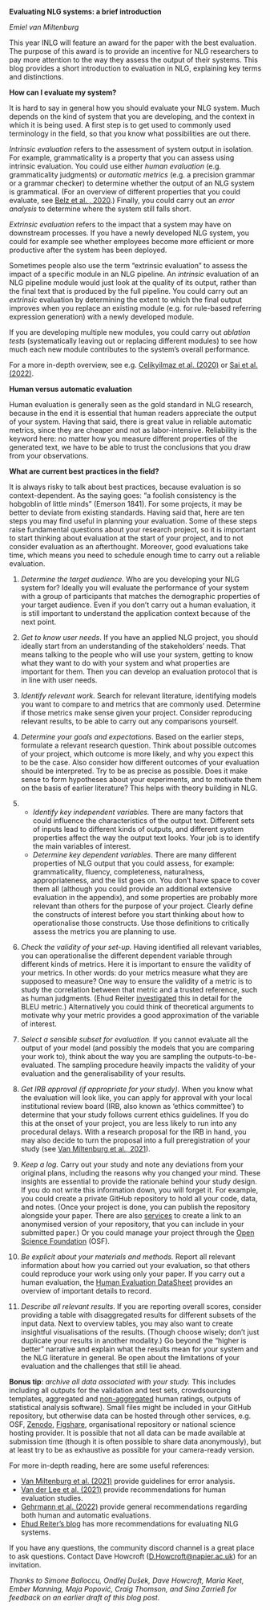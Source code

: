 **Evaluating NLG systems: a brief introduction**

*Emiel van Miltenburg*



This year INLG will feature an award for the paper with the best evaluation. The purpose of this award is to provide an incentive for NLG researchers to pay more attention to the way they assess the output of their systems. This blog provides a short introduction to evaluation in NLG, explaining key terms and distinctions.

**How can I evaluate my system?**

It is hard to say in general how you should evaluate your NLG system. Much depends on the kind of system that you are developing, and the context in which it is being used. A first step is to get used to commonly used terminology in the field, so that you know what possibilities are out there.

*Intrinsic evaluation* refers to the assessment of system output in isolation. For example, grammaticality is a property that you can assess using intrinsic evaluation. You could use either *human evaluation* (e.g. grammaticality judgments) or *automatic metrics* (e.g. a precision grammar or a grammar checker) to determine whether the output of an NLG system is grammatical. (For an overview of different properties that you could evaluate, see [Belz et al. , 2020](https://aclanthology.org/2020.inlg-1.24/).) Finally, you could carry out an *error analysis* to determine where the system still falls short.

*Extrinsic evaluation* refers to the impact that a system may have on downstream processes. If you have a newly developed NLG system, you could for example see whether employees become more efficient or more productive after the system has been deployed.

Sometimes people also use the term “extrinsic evaluation” to assess the impact of a specific module in an NLG pipeline. An *intrinsic* evaluation of an NLG pipeline module would just look at the quality of its output, rather than the final text that is produced by the full pipeline. You could carry out an *extrinsic* evaluation by determining the extent to which the final output improves when you replace an existing module (e.g. for rule-based referring expression generation) with a newly developed module. 

If you are developing multiple new modules, you could carry out *ablation tests* (systematically leaving out or replacing different modules) to see how much each new module contributes to the system’s overall performance.

For a more in-depth overview, see e.g. [Celikyilmaz et al. (2020)](https://arxiv.org/abs/2006.14799) or [Sai et al. (2022)](https://dl.acm.org/doi/abs/10.1145/3485766).

**Human versus automatic evaluation**

Human evaluation is generally seen as the gold standard in NLG research, because in the end it is essential that human readers appreciate the output of your system. Having that said, there is great value in reliable automatic metrics, since they are cheaper and not as labor-intensive. Reliability is the keyword here: no matter how you measure different properties of the generated text, we have to be able to trust the conclusions that you draw from your observations.

**What are current best practices in the field?**

It is always risky to talk about best practices, because evaluation is so context-dependent. As the saying goes: “a foolish consistency is the hobgoblin of little minds” (Emerson 1841). For some projects, it may be better to deviate from existing standards. Having said that, here are ten steps you may find useful in planning your evaluation. Some of these steps raise fundamental questions about your research project, so it is important to start thinking about evaluation at the start of your project, and to not consider evaluation as an afterthought. Moreover, good evaluations take time, which means you need to schedule enough time to carry out a reliable evaluation.

1. *Determine the target audience.* Who are you developing your NLG system for? Ideally you will evaluate the performance of your system with a group of participants that matches the demographic properties of your target audience. Even if you don’t carry out a human evaluation, it is still important to understand the application context because of the next point.

2. *Get to know user needs*. If you have an applied NLG project, you should ideally start from an understanding of the stakeholders’ needs. That means talking to the people who will use your system, getting to know what they want to do with your system and what properties are important for them. Then you can develop an evaluation protocol that is in line with user needs.

3. *Identify relevant work.* Search for relevant literature, identifying models you want to compare to and metrics that are commonly used. Determine if those metrics make sense given your project. Consider reproducing relevant results, to be able to carry out any comparisons yourself.

4. *Determine your goals and expectations*. Based on the earlier steps, formulate a relevant research question. Think about possible outcomes of your project, which outcome is more likely, and why you expect this to be the case. Also consider how different outcomes of your evaluation should be interpreted. Try to be as precise as possible. Does it make sense to form hypotheses about your experiments, and to motivate them on the basis of earlier literature? This helps with theory building in NLG. 

5. - *Identify key independent variables.* There are many factors that could influence the characteristics of the output text. Different sets of inputs lead to different kinds of outputs, and different system properties affect the way the output text looks. Your job is to identify the main variables of interest.
   - *Determine key dependent variables*. There are many different properties of NLG output that you could assess, for example: grammaticality, fluency, completeness, naturalness, appropriateness, and the list goes on. You don’t have space to cover them all (although you could provide an additional extensive evaluation in the appendix), and some properties are probably more relevant than others for the purpose of your project. Clearly define the constructs of interest before you start thinking about how to operationalise those constructs. Use those definitions to critically assess the metrics you are planning to use.

6. *Check the validity of your set-up.* Having identified all relevant variables, you can operationalise the different dependent variable through different kinds of metrics. Here it is important to ensure the validity of your metrics. In other words: do your metrics measure what they are supposed to measure? One way to ensure the validity of a metric is to study the correlation between that metric and a trusted reference, such as human judgments. (Ehud Reiter [investigated](https://aclanthology.org/J18-3002/) this in detail for the BLEU metric.) Alternatively you could think of theoretical arguments to motivate why your metric provides a good approximation of the variable of interest.

7. *Select a sensible subset for evaluation.* If you cannot evaluate all the output of your model (and possibly the models that you are comparing your work to), think about the way you are sampling the outputs-to-be-evaluated. The sampling procedure heavily impacts the validity of your evaluation and the generalisability of your results.

8. *Get IRB approval (if appropriate for your study).* When you know what the evaluation will look like, you can apply for approval with your local institutional review board (IRB, also known as ‘ethics committee’) to determine that your study follows current ethics guidelines. If you do this at the onset of your project, you are less likely to run into any procedural delays. With a research proposal for the IRB in hand, you may also decide to turn the proposal into a full preregistration of your study (see [Van Miltenburg et al., 2021](https://aclanthology.org/2021.naacl-main.51/)).

9. *Keep a log.* Carry out your study and note any deviations from your original plans, including the reasons why you changed your mind. These insights are essential to provide the rationale behind your study design. If you do not write this information down, you will forget it. For example, you could create a private GitHub repository to hold all your code, data, and notes. (Once your project is done, you can publish the repository alongside your paper. There are also [services](https://anonymous.4open.science) to create a link to an anonymised version of your repository, that you can include in your submitted paper.) Or you could manage your project through the [Open Science Foundation](https://osf.io) (OSF). 

10. *Be explicit about your materials and methods.* Report all relevant information about how you carried out your evaluation, so that others could reproduce your work using only your paper. If you carry out a human evaluation, the [Human Evaluation DataSheet](https://aclanthology.org/2022.humeval-1.6/) provides an overview of important details to record.

11. *Describe all relevant results*. If you are reporting overall scores, consider providing a table with disaggregated results for different subsets of the input data. Next to overview tables, you may also want to create insightful visualisations of the results. (Though choose wisely; don’t just duplicate your results in another modality.) Go beyond the “higher is better” narrative and explain what the results mean for your system and the NLG literature in general. Be open about the limitations of your evaluation and the challenges that still lie ahead. 



**Bonus tip**: *archive all data associated with your study.* This includes including all outputs for the validation and test sets, crowdsourcing templates, aggregated and [non-aggregated](https://pdai.info) human ratings, outputs of statistical analysis software). Small files might be included in your GitHub repository, but otherwise data can be hosted through other services, e.g. OSF, [Zenodo](https://zenodo.org), [Figshare](https://figshare.com), organisational repository or national science hosting provider. It is possible that not all data can be made available at submission time (though it is often possible to share data anonymously), but at least try to be as exhaustive as possible for your camera-ready version.

For more in-depth reading, here are some useful references:

- [Van Miltenburg et al. (2021)](https://aclanthology.org/2021.inlg-1.14/) provide guidelines for error analysis.
- [Van der Lee et al. (2021)](https://www.sciencedirect.com/science/article/pii/S088523082030084X) provide recommendations for human evaluation studies.
- [Gehrmann et al. (2022)](https://arxiv.org/abs/2202.06935) provide general recommendations regarding both human and automatic evaluations.
- [Ehud Reiter’s blog](https://ehudreiter.com/blog-index/) has more recommendations for evaluating NLG systems.

If you have any questions, the community discord channel is a great place to ask questions. Contact Dave Howcroft ([D.Howcroft@napier.ac.uk](mailto:D.Howcroft@napier.ac.uk)) for an invitation.

*Thanks to Simone Balloccu, Ondřej Dušek, Dave Howcroft, Maria Keet, Ember Manning, Maja Popović, Craig Thomson, and Sina Zarrieß for feedback on an earlier draft of this blog post.*